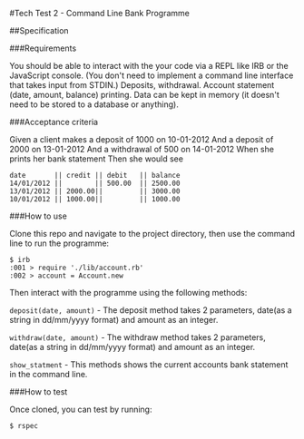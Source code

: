 #Tech Test 2 - Command Line Bank Programme

##Specification

###Requirements

You should be able to interact with the your code via a REPL like IRB or the JavaScript console. (You don't need to implement a command line interface that takes input from STDIN.)
Deposits, withdrawal.
Account statement (date, amount, balance) printing.
Data can be kept in memory (it doesn't need to be stored to a database or anything).

###Acceptance criteria

Given a client makes a deposit of 1000 on 10-01-2012 And a deposit of 2000 on 13-01-2012 And a withdrawal of 500 on 14-01-2012 When she prints her bank statement Then she would see

```
date       || credit || debit   || balance
14/01/2012 ||        || 500.00  || 2500.00
13/01/2012 || 2000.00||         || 3000.00
10/01/2012 || 1000.00||         || 1000.00
```

###How to use

Clone this repo and navigate to the project directory, then use the command line to run the programme:
```
$ irb
:001 > require './lib/account.rb'
:002 > account = Account.new
```
Then interact with the programme using the following methods:  

`deposit(date, amount)` - The deposit method takes 2 parameters, date(as a string in dd/mm/yyyy format) and amount as an integer.  

`withdraw(date, amount)` - The withdraw method takes 2 parameters, date(as a string in dd/mm/yyyy format) and amount as an integer.

`show_statment` - This methods shows the current accounts bank statement in the command line.

###How to test

Once cloned, you can test by running:
```
$ rspec
```
